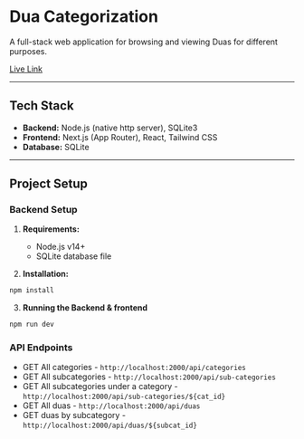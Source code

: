 # Dua Categorization

A full-stack web application for browsing and viewing Duas for different purposes.

[Live Link](http://161.248.200.38:4000/)

---

## Tech Stack

- **Backend:** Node.js (native http server), SQLite3
- **Frontend:** Next.js (App Router), React, Tailwind CSS
- **Database:** SQLite

---

## Project Setup

### Backend Setup

1. **Requirements:**
   - Node.js v14+
   - SQLite database file
    
2. **Installation:**

```bash
npm install
```
3. **Running the Backend & frontend**

```bash
npm run dev
```

### API Endpoints
 - GET All categories - `http://localhost:2000/api/categories`
 - GET All subcategories - `http://localhost:2000/api/sub-categories`
 - GET All subcategories under a category - `http://localhost:2000/api/sub-categories/${cat_id}`
 - GET All duas - `http://localhost:2000/api/duas`
 - GET duas by subcategory - `http://localhost:2000/api/duas/${subcat_id}`